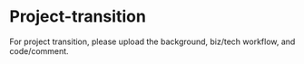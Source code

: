 # Project-transition
For project transition, please upload the background, biz/tech workflow, and code/comment.
